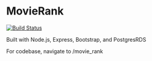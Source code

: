 # MovieRank

[![Build Status](https://travis-ci.com/zzhenney/MovieRank.svg?branch=development)](https://travis-ci.com/zzhenney/MovieRank)

Built with Node.js, Express, Bootstrap, and PostgresRDS

For codebase, navigate to /movie_rank
